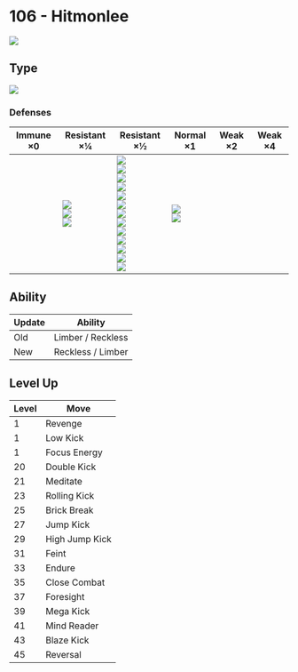 # 106 - Hitmonlee
![][106]

## Type

![][fighting]

### Defenses

Immune ×0 | Resistant ×¼ | Resistant ×½ | Normal ×1 | Weak ×2 | Weak ×4
---       | ---          | ---          | ---       | ---     | ---
| | ![][rock]<br> ![][bug]<br> ![][dark]<br> | ![][normal]<br> ![][fighting]<br> ![][poison]<br> ![][ground]<br> ![][ghost]<br> ![][steel]<br> ![][fire]<br> ![][water]<br> ![][grass]<br> ![][electric]<br> ![][psychic]<br> ![][ice]<br> ![][dragon]<br> | ![][flying]<br> ![][fairy]<br> | | 

## Ability

Update | Ability
---    | ---
Old    | Limber / Reckless
New    | Reckless / Limber

## Level Up

Level | Move
---   | ---
  1   | Revenge
  1   | Low Kick
  1   | Focus Energy
 20   | Double Kick
 21   | Meditate
 23   | Rolling Kick
 25   | Brick Break
 27   | Jump Kick
 29   | High Jump Kick
 31   | Feint
 33   | Endure
 35   | Close Combat
 37   | Foresight
 39   | Mega Kick
 41   | Mind Reader
 43   | Blaze Kick
 45   | Reversal

[106]: ../img/pokemon/106.png
[normal]: ../img/types/normal.png
[fire]: ../img/types/fire.png
[fighting]: ../img/types/fighting.png
[water]: ../img/types/water.png
[flying]: ../img/types/flying.png
[grass]: ../img/types/grass.png
[poison]: ../img/types/poison.png
[electric]: ../img/types/electric.png
[ground]: ../img/types/ground.png
[psychic]: ../img/types/psychic.png
[rock]: ../img/types/rock.png
[ice]: ../img/types/ice.png
[bug]: ../img/types/bug.png
[dragon]: ../img/types/dragon.png
[ghost]: ../img/types/ghost.png
[dark]: ../img/types/dark.png
[steel]: ../img/types/steel.png
[fairy]: ../img/types/fairy.png
